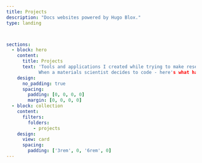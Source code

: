 ```yaml
---
title: Projects
description: "Docs websites powered by Hugo Blox."
type: landing



sections:
  - block: hero
    content:
      title: Projects
      text: 'Tools and applications I created while trying to make research life easier
            When a materials scientist decides to code - here's what happens'
    design:
      no_padding: true
      spacing:
        padding: [0, 0, 0, 0]
        margin: [0, 0, 0, 0]
  - block: collection
    content:
      filters:
        folders:
          - projects
    design:
      view: card
      spacing:
        padding: ['3rem', 0, '6rem', 0]
---
```

